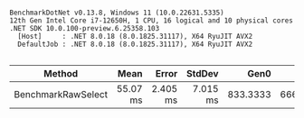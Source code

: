 ```

BenchmarkDotNet v0.13.8, Windows 11 (10.0.22631.5335)
12th Gen Intel Core i7-12650H, 1 CPU, 16 logical and 10 physical cores
.NET SDK 10.0.100-preview.6.25358.103
  [Host]     : .NET 8.0.18 (8.0.1825.31117), X64 RyuJIT AVX2
  DefaultJob : .NET 8.0.18 (8.0.1825.31117), X64 RyuJIT AVX2


```
| Method             | Mean     | Error    | StdDev   | Gen0     | Gen1     | Gen2     | Allocated |
|------------------- |---------:|---------:|---------:|---------:|---------:|---------:|----------:|
| BenchmarkRawSelect | 55.07 ms | 2.405 ms | 7.015 ms | 833.3333 | 666.6667 | 166.6667 |   8.94 MB |
